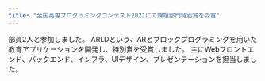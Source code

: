 ```yaml
---
title: "全国高専プログラミングコンテスト2021にて課題部門特別賞を受賞"
---
```


部員2人と参加しました。
ARLDという、ARとブロックプログラミングを用いた教育アプリケーションを開発し、特別賞を受賞しました。
主にWebフロントエンド、バックエンド、インフラ、UIデザイン、プレゼンテーションを担当しました。
